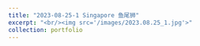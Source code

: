 ```yaml
---
title: "2023-08-25-1 Singapore 鱼尾狮"
excerpt: "<br/><img src='/images/2023.08.25_1.jpg'>"
collection: portfolio
---
```


